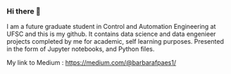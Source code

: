 ### Hi there 👋
 I am a future graduate student in Control and Automation Engineering at UFSC and this is my github.
 It contains data science and data engenieer projects completed by me for academic, self learning purposes. Presented in the form of Jupyter notebooks, and Python files.

My link to Medium : https://medium.com/@barbarafpaes1/




